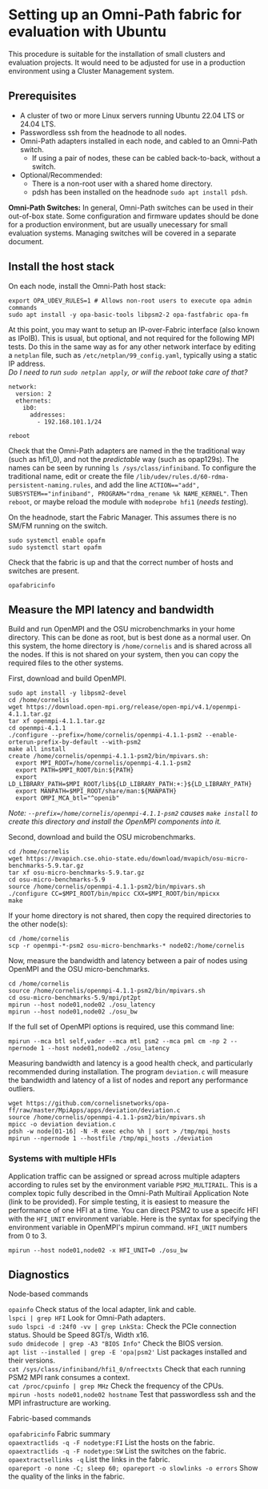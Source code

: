 # Setting up an Omni-Path fabric for evaluation with Ubuntu<br>

This procedure is suitable for the installation of small clusters and evaluation projects. It would need to be adjusted for use in a production environment using a Cluster Management system.
<br>

## Prerequisites
- A cluster of two or more Linux servers running Ubuntu 22.04 LTS or 24.04 LTS.
- Passwordless ssh from the headnode to all nodes.
- Omni-Path adapters installed in each node, and cabled to an Omni-Path switch.
  - If using a pair of nodes, these can be cabled back-to-back, without a switch.
- Optional/Recommended:
  - There is a non-root user with a shared home directory.
  - pdsh has been installed on the headnode ```sudo apt install pdsh```.

**Omni-Path Switches:** In general, Omni-Path switches can be used in their out-of-box state. Some configuration and firmware updates should be done for a production environment, but are usually unecessary for small evaluation systems. Managing switches will be covered in a separate document.

## Install the host stack
On each node, install the Omni-Path host stack:<br>
```
export OPA_UDEV_RULES=1 # Allows non-root users to execute opa admin commands
sudo apt install -y opa-basic-tools libpsm2-2 opa-fastfabric opa-fm
```
At this point, you may want to setup an IP-over-Fabric interface (also known as IPoIB). This is usual, but optional, and not required for the following MPI tests.
Do this in the same way as for any other network interface by editing a ```netplan``` file, such as ```/etc/netplan/99_config.yaml```, typically using a static IP address.<br>
*Do I need to run ```sudo netplan apply```, or will the reboot take care of that?*
```
network:
  version: 2
  ethernets:
    ib0:
      addresses:
        - 192.168.101.1/24
```
```
reboot
```
Check that the Omni-Path adapters are named in the the traditional way (such as hfi1_0), and not the *predictable* way (such as opap129s). The names can be seen by running ```ls /sys/class/infiniband```.
To configure the traditional name, edit or create the file ```/lib/udev/rules.d/60-rdma-persistent-naming.rules```, and add the line ```ACTION=="add", SUBSYSTEM=="infiniband", PROGRAM="rdma_rename %k NAME_KERNEL"```.
Then ```reboot```, or maybe reload the module with ```modeprobe hfi1``` (*needs testing*).

On the headnode, start the Fabric Manager. This assumes there is no SM/FM running on the switch.
```
sudo systemctl enable opafm
sudo systemctl start opafm
```
Check that the fabric is up and that the correct number of hosts and switches are present.
```
opafabricinfo
```

## Measure the MPI latency and bandwidth
Build and run OpenMPI and the OSU microbenchmarks in your home directory. This can be done as root, but is best done as a normal user. On this system, the home directory is ```/home/cornelis``` and is shared across all the nodes. If this is not shared on your system, then you can copy the required files to the other systems.

First, download and build OpenMPI.
```
sudo apt install -y libpsm2-devel
cd /home/cornelis
wget https://download.open-mpi.org/release/open-mpi/v4.1/openmpi-4.1.1.tar.gz
tar xf openmpi-4.1.1.tar.gz
cd openmpi-4.1.1
./configure --prefix=/home/cornelis/openmpi-4.1.1-psm2 --enable-orterun-prefix-by-default --with-psm2
make all install
create /home/cornelis/openmpi-4.1.1-psm2/bin/mpivars.sh:
  export MPI_ROOT=/home/cornelis/openmpi-4.1.1-psm2
  export PATH=$MPI_ROOT/bin:${PATH}
  export LD_LIBRARY_PATH=$MPI_ROOT/lib${LD_LIBRARY_PATH:+:}${LD_LIBRARY_PATH}
  export MANPATH=$MPI_ROOT/share/man:${MANPATH}
  export OMPI_MCA_btl="^openib"
```
*Note: ```--prefix=/home/cornelis/openmpi-4.1.1-psm2``` causes ```make install``` to create this directory and install the OpenMPI components into it.*

Second, download and build the OSU microbenchmarks.
```
cd /home/cornelis
wget https://mvapich.cse.ohio-state.edu/download/mvapich/osu-micro-benchmarks-5.9.tar.gz
tar xf osu-micro-benchmarks-5.9.tar.gz
cd osu-micro-benchmarks-5.9
source /home/cornelis/openmpi-4.1.1-psm2/bin/mpivars.sh
./configure CC=$MPI_ROOT/bin/mpicc CXX=$MPI_ROOT/bin/mpicxx
make
```
If your home directory is not shared, then copy the required directories to the other node(s):
```
cd /home/cornelis
scp -r openmpi-*-psm2 osu-micro-benchmarks-* node02:/home/cornelis
```
Now, measure the bandwidth and latency between a pair of nodes using OpenMPI and the OSU micro-benchmarks.
```
cd /home/cornelis
source /home/cornelis/openmpi-4.1.1-psm2/bin/mpivars.sh
cd osu-micro-benchmarks-5.9/mpi/pt2pt
mpirun --host node01,node02 ./osu_latency
mpirun --host node01,node02 ./osu_bw
```
If the full set of OpenMPI options is required, use this command line:
```
mpirun --mca btl self,vader --mca mtl psm2 --mca pml cm -np 2 --npernode 1 --host node01,node02 ./osu_latency
```
Measuring bandwidth and latency is a good health check, and particularly recommended during installation.
The program ```deviation.c``` will measure the bandwidth and latency of a list of nodes and report any performance outliers.
```
wget https://github.com/cornelisnetworks/opa-ff/raw/master/MpiApps/apps/deviation/deviation.c
source /home/cornelis/openmpi-4.1.1-psm2/bin/mpivars.sh
mpicc -o deviation deviation.c
pdsh -w node[01-16] -N -R exec echo %h | sort > /tmp/mpi_hosts
mpirun --npernode 1 --hostfile /tmp/mpi_hosts ./deviation
```


### Systems with multiple HFIs
Application traffic can be assigned or spread across multiple adapters according to rules set by the environment variable ```PSM2_MULTIRAIL```.
This is a complex topic fully described in the Omni-Path Multirail Application Note (link to be provided).
For simple testing, it is easiest to measure the performance of one HFI at a time. You can direct PSM2 to use a specifc HFI with the ```HFI_UNIT``` environment variable. Here is the syntax for specifying the environment variable in OpenMPI's mpirun command. ```HFI_UNIT``` numbers from 0 to 3.
```
mpirun --host node01,node02 -x HFI_UNIT=0 ./osu_bw
```

## Diagnostics
Node-based commands

```opainfo``` Check status of the local adapter, link and cable.<br>
```lspci | grep HFI``` Look for Omni-Path adapters.<br>
```sudo lspci -d :24f0 -vv | grep LnkSta:``` Check the PCIe connection status. Should be Speed 8GT/s, Width x16.<br>
```sudo dmidecode | grep -A3 "BIOS Info"``` Check the BIOS version.<br>
```apt list --installed | grep -E 'opa|psm2'``` List packages installed and their versions.<br>
```cat /sys/class/infiniband/hfi1_0/nfreectxts``` Check that each running PSM2 MPI rank consumes a context.<br>
```cat /proc/cpuinfo | grep MHz``` Check the frequency of the CPUs.<br>
```mpirun -hosts node01,node02 hostname``` Test that passwordless ssh and the MPI infrastructure are working.<br>

Fabric-based commands

```opafabricinfo``` Fabric summary<br>
```opaextractlids -q -F nodetype:FI``` List the hosts on the fabric.<br>
```opaextractlids -q -F nodetype:SW``` List the switches on the fabric.<br>
```opaextractsellinks -q``` List the links in the fabric.<br>
```opareport -o none -C; sleep 60; opareport -o slowlinks -o errors``` Show the quality of the links in the fabric.<br>
